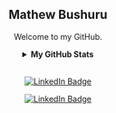 <h2 align="center">
    Mathew Bushuru
</h2>

<p align="center">
    Welcome to my GitHub.
</p>

<details align="center">
    <summary><b>My GitHub Stats</b></summary>   
     <br/>
     <p align="center">
        <img src="https://mathewb-github-stats.vercel.app/api/top-langs?username=mathewbushuru&langs_count=10&layout=compact" alt="Most used languages" />
    </p>
    <p align="center">
        <img src="https://mathewb-github-stats.vercel.app/api?hide=stars&count_private=true&username=mathewbushuru&show_icons=true" alt="GitHub Stats" />
    </p>
    <p align="center">
        <img src="https://github-readme-streak-stats.herokuapp.com/?user=mathewbushuru" alt="Coding Streak" />
    </p>  
    <p align="center">
        <img src="https://wakatime.com/share/@mathewbushuru/4b5ec5f6-2c75-41f9-8fdb-422a3382c1f2.svg" width="550px" alt="Wakatime" />
    </p>  
     <p align="center">
     <img src="https://mathewb-github-stats.vercel.app/api/wakatime?username=mathewbushuru&hide_title=true&custom_title=Weekly%20Development%20Breakdown&langs_count=4&theme=swift&hide_border=true&layout=compact&hide_progress=false&range=last_7_days" width="600px" alt="Wakatime Time" />
     </p>
</details>

<br/>
<p align="center">
    <a href="https://www.linkedin.com/in/mathewbushuru/" target="_blank">
        <img src="https://img.shields.io/badge/-LinkedIn-0A0A0B?logo=linkedin&style=for-the-badge&logoColor=white" alt="LinkedIn Badge" />
</p>
<p align="center">
    <a href="https://mathewbushuru.com/" target="_blank">
        <img src="https://img.shields.io/badge/-mathewbushuru.com-0A0A0B?logo=googlechrome&style=for-the-badge&logoColor=white" alt="LinkedIn Badge" />
</p>
